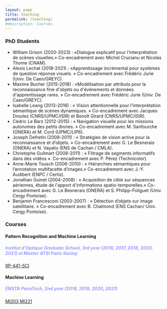 ```yaml
---
layout: page
title: teaching
permalink: /teaching/
#description: Courses.
---
```

<h3>PhD Students</h3>
<ul>
     <li>
    William Grison (2020-2023) : «Dialogue explicatif pour l’interprétation de scènes visuelles.» Co-encadrement avec Michel Crucianu et Nicolas Thome (CNAM).
	</li>
    <li>
    Alexis Lechat (2018-2021) : «Apprentissage incrémental pour systèmes de question réponse visuels. » Co-encadrement avec Frédéric Jurie (Univ. De Caen/GREYC).
	</li>
     <li>
    Maxime Bucher (2015-2018) : «Modélisation par attributs pour la reconnaissance fine d'objets ou d'événements et données d'apprentissage rares. » Co-encadrement avec Frédéric Jurie (Univ. De Caen/GREYC).
	</li>
    <li>
    Isabelle Leang (2013-2016) : « Vision attentionnelle pour l'interprétation sémantique de scènes dynamiques. » Co-encadrement avec Jacques Droulez (CNRS/UPMC/ISIR) et Benoît Girard (CNRS/UPMC/ISIR).
	</li>
    <li> 
    Cédric Le Barz (2012-2015) : « Navigation visuelle pour les missions autonomes des petits drones. » Co-encadrement avec M. Sanfourche (ONERA) et M. Cord (UPMC/LIP6).
 	</li>
    <li>
    Joseph Defretin (2008-2011) : « Stratégies de vision active pour la reconnaissance et d’objets. » Co-encadrement avec G. Le Besnerais (ONERA) et N. Vayatis (ENS de Cachan / CMLA).
 	</li>
    <li>
    Christophe Guilmart (2008-2011) : « Filtrage de segments informatifs dans des vidéos ». Co-encadrement avec P. Pérez (Technicolor).
 	</li>
    <li>
    Anne-Marie Tousch (2006-2010) : « Hiérarchies sémantiques pour l’annotation multifacette d’images.» Co-encadrement avec J.-Y. Audibert (ENPC / Certis).
 	</li>
    <li>
    Jonathan Guinet (2004-2008) : « Acquisition de cible sur séquences aériennes, étude de l'apport d'informations spatio-temporelles.» Co-encadrement avec G. Le Besnerais (ONERA) et S. Philipp-Foliguet (Univ. Cergy Pontoise).
 	</li>
    <li>
    Benjamin Francesconi (2003-2007) : « Détection d’objets sur image satellitaire. »  Co-encadrement avec B. Chalmond (ENS Cachan/ Univ. Cergy Pontoise).
	</li>
</ul>
     
<h3>Courses</h3>

<h4 style="font-weight:700;"> Pattern Recognition and Machine Learning </h4>
<h5 style="color:#9999ff;"> Institut d'Optique Graduate School, 3rd year (2016, 2017, 2018, 2020, 2021) et Master ATSI Paris Saclay </h5>
<a href = "https://synapses.institutoptique.fr/catalogue/2020-2021/ue/278/9P-441-SCI-apprentissage-et-reconnaissance-de-formes"> 9P-441-SCI </a>

<!---
<ul style="list-style-type:none">
<li> Supervised learning </li>
<li> Support Vector Machines </li>
</ul>
-->

<h4 style="font-weight:700;"> Machine Learning </h4>
<h5 style="color:#9999ff;"> ENSTA ParisTech, 2nd year (2018, 2019, 2020, 2021) </h5>
<a href = "https://synapses.ensta-paris.fr/catalogue/2020-2021/ue/239/MI203-apprentissage-automatique-machine-learning"> MI203 </a>
<a href = "https://synapses.ensta-paris.fr/catalogue/2020-2021/ue/3922/MI221-introduction-a-l-apprentissage-automatique"> MI221 </a>

<!---
<ul style="list-style-type:none">
<li> Introduction </li>
<li> Elementary algorithms: kNN, naive Bayes </li>
<li> Supervised learning </li>
<li> Support Vector Machines </li>
</ul>
-->

<!---
{% for course in site.teaching %}

{% if course.redirect %}
<div class="course">
    <div class="thumbnail">
        <a href="{{ course.redirect }}" target="_blank">
        {% if course.img %}
        <img class="thumbnail" src="{{ course.img | prepend: site.baseurl | prepend: site.url }}"/>
        {% else %}
        <div class="thumbnail blankbox"></div>
        {% endif %}    
        <span>
            <h1>{{ course.title }}</h1>
            <br/>
            <p>{{ course.description }}</p>
        </span>
        </a>
    </div>
</div>
{% else %}

<div class="course">
    <div class="thumbnail">
        <a href="{{ course.url | prepend: site.baseurl | prepend: site.url }}">
        {% if course.img %}
        <img class="thumbnail" src="{{ course.img | prepend: site.baseurl | prepend: site.url }}"/>
        {% else %}
        <div class="thumbnail blankbox"></div>
        {% endif %}    
        <span>
            <h1>{{ course.title }}</h1>
            <br/>
            <p>{{ course.description }}</p>
        </span>
        </a>
    </div>
</div>

{% endif %}

{% endfor %}

-->
